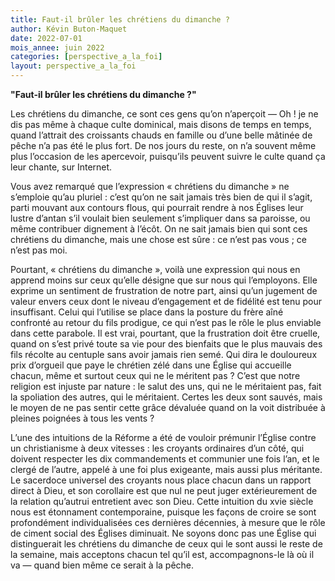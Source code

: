 ```yaml
---
title: Faut-il brûler les chrétiens du dimanche ?
author: Kévin Buton-Maquet
date: 2022-07-01
mois_annee: juin 2022
categories: [perspective_a_la_foi]
layout: perspective_a_la_foi
---
```

**"Faut-il brûler les chrétiens du dimanche ?"**

Les chrétiens du dimanche, ce sont ces gens qu’on n’aperçoit — Oh ! je ne dis pas même à chaque culte dominical, mais disons de temps en temps, quand l’attrait
des croissants chauds en famille ou d’une belle mâtinée de pêche n’a pas été le plus fort. De nos jours du reste, on n’a souvent même plus l’occasion
de les apercevoir, puisqu’ils peuvent suivre le culte quand ça leur chante, sur Internet. 

Vous avez remarqué que l’expression « chrétiens du dimanche » ne s’emploie qu’au pluriel : c’est qu’on ne sait jamais très bien de qui il s’agit, parti mouvant
aux contours flous, qui pourrait rendre à nos Églises leur lustre d’antan s’il voulait bien seulement s’impliquer dans sa paroisse, ou même contribuer dignement
à l’écôt. On ne sait jamais bien qui sont ces chrétiens du dimanche, mais une chose est sûre : ce n’est pas vous ; ce n’est pas moi.

Pourtant, « chrétiens du dimanche », voilà une expression qui nous en apprend moins sur ceux qu’elle désigne que sur nous qui l’employons. Elle exprime un 
sentiment de frustration de notre part, ainsi qu’un jugement de valeur envers ceux dont le niveau d’engagement et de fidélité est tenu pour insuffisant. Celui 
qui l’utilise se place dans la posture du frère aîné confronté au retour du fils prodigue, ce qui n’est pas le rôle le plus enviable dans cette parabole. Il est
vrai, pourtant, que la frustration doit être cruelle, quand on s’est privé toute sa vie pour des bienfaits que le plus mauvais des fils récolte au centuple sans
avoir jamais rien semé. Qui dira le douloureux prix d’orgueil que paye le chrétien zélé dans une Église qui accueille chacun, même et surtout ceux qui ne le
méritent pas ? C’est que notre religion est injuste par nature : le salut des uns, qui ne le méritaient pas, fait la spoliation des autres, qui le méritaient.
Certes les deux sont sauvés, mais le moyen de ne pas sentir cette grâce dévaluée quand on la voit distribuée à pleines poignées à tous les vents ?

L’une des intuitions de la Réforme a été de vouloir prémunir l’Église contre un christianisme à deux vitesses : les croyants ordinaires d’un côté, qui doivent
respecter les dix commandements et communier une fois l’an, et le clergé de l’autre, appelé à une foi plus exigeante, mais aussi plus méritante. Le sacerdoce 
universel des croyants nous place chacun dans un rapport direct à Dieu, et son corollaire est que nul ne peut juger extérieurement de la relation qu’autrui 
entretient avec son Dieu. Cette intuition du xvie siècle nous est étonnament contemporaine, puisque les façons de croire se sont profondément individualisées 
ces dernières décennies, à mesure que le rôle de ciment social des Églises diminuait. Ne soyons donc pas une Église qui distinguerait les chrétiens du dimanche
de ceux qui le sont aussi le reste de la semaine, mais acceptons chacun tel qu’il est, accompagnons-le là où il va — quand bien même ce serait à la pêche.


